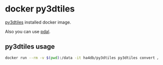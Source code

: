 # docker py3dtiles

[py3dtiles](https://gitlab.com/Oslandia/py3dtiles) installed docker image.

Also you can use [pdal](https://pdal.io/).

## py3dtiles usage

```sh
docker run --rm -v $(pwd):/data -it ha4db/py3dtiles py3dtiles convert /data/30XXX03010001-1.las --out /data/output
```